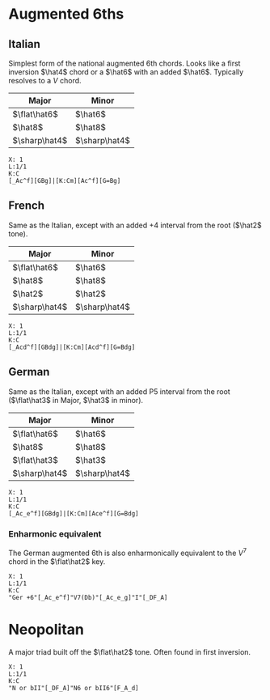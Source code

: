 # Augmented 6ths

## Italian

Simplest form of the national augmented 6th chords. Looks like a first inversion $\hat4$ chord or a $\hat6$ with an added $\hat6$. Typically resolves to a $V$ chord.

| Major         | Minor         |
| ------------- | ------------- |
| $\flat\hat6$  | $\hat6$       |
| $\hat8$       | $\hat8$       |
| $\sharp\hat4$ | $\sharp\hat4$ |

```music-abc
X: 1
L:1/1
K:C
[_Ac^f][GBg]|[K:Cm][Ac^f][G=Bg]
```

## French

Same as the Italian, except with an added $+4$ interval from the root ($\hat2$ tone).

| Major         | Minor         |
| ------------- | ------------- |
| $\flat\hat6$  | $\hat6$       |
| $\hat8$       | $\hat8$       |
| $\hat2$ | $\hat2$ |
| $\sharp\hat4$ | $\sharp\hat4$ |

```music-abc
X: 1
L:1/1
K:C
[_Acd^f][GBdg]|[K:Cm][Acd^f][G=Bdg]
```

## German

Same as the Italian, except with an added $\text{P}5$ interval from the root ($\flat\hat3$ in Major, $\hat3$ in minor).

| Major         | Minor         |
| ------------- | ------------- |
| $\flat\hat6$  | $\hat6$       |
| $\hat8$       | $\hat8$       |
| $\flat\hat3$ | $\hat3$ |
| $\sharp\hat4$ | $\sharp\hat4$ |

```music-abc
X: 1
L:1/1
K:C
[_Ac_e^f][GBdg]|[K:Cm][Ace^f][G=Bdg]
```

### Enharmonic equivalent

The German augmented 6th is also enharmonically equivalent to the $V^7$ chord in the $\flat\hat2$ key.

```music-abc
X: 1
L:1/1
K:C
"Ger +6"[_Ac_e^f]"V7(Db)"[_Ac_e_g]"I"[_DF_A]
```

# Neopolitan

A major triad built off the $\flat\hat2$ tone. Often found in first inversion.


```music-abc
X: 1
L:1/1
K:C
"N or bII"[_DF_A]"N6 or bII6"[F_A_d]
```
